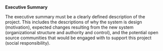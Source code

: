 **Executive Summary**

The executive summary must be a clearly defined description of the project. This
includes the descriptions of why the system is design (motivation), expected changes resulting from the
new system (organizational structure and authority and control), and the potential open source
communities that would be engaged with to support this project (social responsibility).
